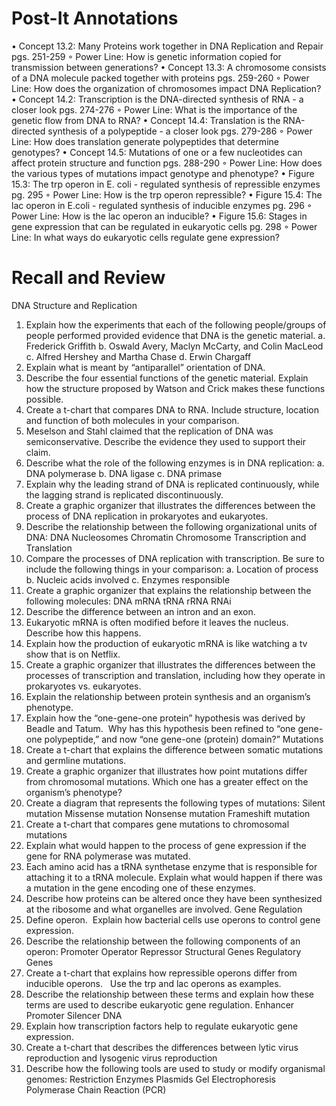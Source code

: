 # Post-It Annotations

• Concept 13.2: Many Proteins work together in DNA Replication and Repair pgs. 251-259
	◦ Power Line: How is genetic information copied for transmission between generations?
• Concept 13.3: A chromosome consists of a DNA molecule packed together with proteins pgs. 259-260
	◦ Power Line: How does the organization of chromosomes impact DNA Replication?
• Concept 14.2: Transcription is the DNA-directed synthesis of RNA - a closer look pgs. 274-276
	◦ Power Line: What is the importance of the genetic flow from DNA to RNA?
• Concept 14.4: Translation is the RNA-directed synthesis of a polypeptide - a closer look pgs. 279-286
	◦ Power Line: How does translation generate polypeptides that determine genotypes?
• Concept 14.5: Mutations of one or a few nucleotides can affect protein structure and function pgs. 288-290
	◦ Power Line: How does the various types of mutations impact genotype and phenotype?
• Figure 15.3: The trp operon in E. coli - regulated synthesis of repressible enzymes pg. 295
	◦ Power Line: How is the trp operon repressible?
• Figure 15.4: The lac operon in E.coli - regulated synthesis of inducible enzymes pg. 296
	◦ Power Line: How is the lac operon an inducible?
• Figure 15.6: Stages in gene expression that can be regulated in eukaryotic cells pg. 298
	◦ Power Line: In what ways do eukaryotic cells regulate gene expression?

# Recall and Review
  DNA Structure and Replication
1. Explain how the experiments that each of the following people/groups of people performed provided evidence that DNA is the genetic material.
	a. Frederick Griffith
	b. Oswald Avery, Maclyn McCarty, and Colin MacLeod
	c. Alfred Hershey and Martha Chase
	d. Erwin Chargaff 
2. Explain what is meant by “antiparallel” orientation of DNA.
3. Describe the four essential functions of the genetic material.  Explain how the structure proposed by Watson and Crick makes these functions possible.
4. Create a t-chart that compares DNA to RNA.  Include structure, location and function of both molecules in your comparison.
5. Meselson and Stahl claimed that the replication of DNA was semiconservative.  Describe the evidence they used to support their claim.
6. Describe what the role of the following enzymes is in DNA replication: 
	a. DNA polymerase
	b. DNA ligase 
	c. DNA primase
7. Explain why the leading strand of DNA is replicated continuously, while the lagging strand is replicated discontinuously.
8. Create a graphic organizer that illustrates the differences between the process of DNA replication in prokaryotes and eukaryotes.
9. Describe the relationship between the following organizational units of DNA: 
DNA
Nucleosomes
Chromatin
Chromosome
  Transcription and Translation
1. Compare the processes of DNA replication with transcription.  Be sure to include the following things in your comparison: 
	a. Location of process	
	b. Nucleic acids involved
	c. Enzymes responsible
2. Create a graphic organizer that explains the relationship between the following molecules: 
DNA
mRNA
tRNA
rRNA
RNAi
3. Describe the difference between an intron and an exon. 
4. Eukaryotic mRNA is often modified before it leaves the nucleus. Describe how this happens.
5. Explain how the production of eukaryotic mRNA is like watching a tv show that is on Netflix.
6. Create a graphic organizer that illustrates the differences between the processes of transcription and translation, including how they operate in prokaryotes vs. eukaryotes.
7. Explain the relationship between protein synthesis and an organism’s phenotype.
8. Explain how the “one-gene-one protein” hypothesis was derived by Beadle and Tatum.  Why has this hypothesis been refined to “one gene-one polypeptide,” and now “one gene-one (protein) domain?”
  Mutations
1. Create a t-chart that explains the difference between somatic mutations and germline mutations.
2. Create a graphic organizer that illustrates how point mutations differ from chromosomal mutations.  Which one has a greater effect on the organism’s phenotype?
3. Create a diagram that represents the following types of mutations:
Silent mutation
Missense mutation
Nonsense mutation
Frameshift mutation
4. Create a t-chart that compares gene mutations to chromosomal mutations
5. Explain what would happen to the process of gene expression if the gene for RNA polymerase was mutated.
6. Each amino acid has a tRNA synthetase enzyme that is responsible for attaching it to a tRNA molecule. Explain what would happen if there was a mutation in the gene encoding one of these enzymes.
7. Describe how proteins can be altered once they have been synthesized at the ribosome and what organelles are involved.
  Gene Regulation
1. Define operon.  Explain how bacterial cells use operons to control gene expression. 
2. Describe the relationship between the following components of an operon: 
Promoter
Operator
Repressor
Structural Genes
Regulatory Genes
3. Create a t-chart that explains how repressible operons differ from inducible operons.   Use the trp and lac operons as examples.
4. Describe the relationship between these terms and explain how these terms are used to describe eukaryotic gene regulation.
Enhancer          Promoter            Silencer             DNA
5. Explain how transcription factors help to regulate eukaryotic gene expression.
6. Create a t-chart that describes the differences between lytic virus reproduction and lysogenic virus reproduction
7. Describe how the following tools are used to study or modify organismal genomes: 
Restriction Enzymes
Plasmids
Gel Electrophoresis
Polymerase Chain Reaction (PCR)
